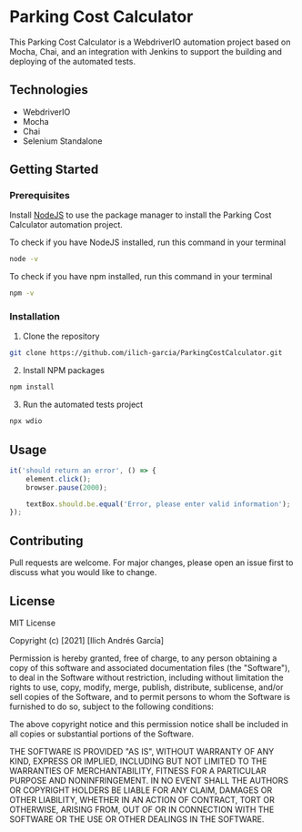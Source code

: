 # Parking Cost Calculator

This Parking Cost Calculator is a WebdriverIO automation project based on Mocha, Chai, and an integration with Jenkins to support the building and deploying of the automated tests.

## Technologies

- WebdriverIO
- Mocha
- Chai
- Selenium Standalone

## Getting Started

### Prerequisites

Install [NodeJS](https://nodejs.org/es/) to use the package manager to install the Parking Cost Calculator automation project.

To check if you have NodeJS installed, run this command in your terminal

```bash
node -v
```

To check if you have npm installed, run this command in your terminal

```bash
npm -v
```

### Installation

1. Clone the repository

```bash
git clone https://github.com/ilich-garcia/ParkingCostCalculator.git
```

2. Install NPM packages

```bash
npm install
```

3. Run the automated tests project

```bash
npx wdio
```

## Usage

```javascript
it('should return an error', () => {
    element.click();
    browser.pause(2000);

    textBox.should.be.equal('Error, please enter valid information');
});
```

## Contributing
Pull requests are welcome. For major changes, please open an issue first to discuss what you would like to change.

## License
MIT License

Copyright (c) [2021] [Ilich Andrés García]

Permission is hereby granted, free of charge, to any person obtaining a copy of this software and associated documentation files (the "Software"), to deal in the Software without restriction, including without limitation the rights to use, copy, modify, merge, publish, distribute, sublicense, and/or sell copies of the Software, and to permit persons to whom the Software is furnished to do so, subject to the following conditions:

The above copyright notice and this permission notice shall be included in all copies or substantial portions of the Software.

THE SOFTWARE IS PROVIDED "AS IS", WITHOUT WARRANTY OF ANY KIND, EXPRESS OR IMPLIED, INCLUDING BUT NOT LIMITED TO THE WARRANTIES OF MERCHANTABILITY, FITNESS FOR A PARTICULAR PURPOSE AND NONINFRINGEMENT. IN NO EVENT SHALL THE AUTHORS OR COPYRIGHT HOLDERS BE LIABLE FOR ANY CLAIM, DAMAGES OR OTHER LIABILITY, WHETHER IN AN ACTION OF CONTRACT, TORT OR OTHERWISE, ARISING FROM, OUT OF OR IN CONNECTION WITH THE SOFTWARE OR THE USE OR OTHER DEALINGS IN THE SOFTWARE.